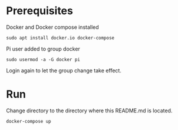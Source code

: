 # Prerequisites

Docker and Docker compose installed
```
sudo apt install docker.io docker-compose
```

Pi user added to group docker
```
sudo usermod -a -G docker pi
```

Login again to let the group change take effect.

# Run
Change directory to the directory where this README.md is located.

```
docker-compose up
```
